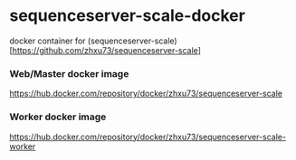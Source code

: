 # sequenceserver-scale-docker
docker container for (sequenceserver-scale)[https://github.com/zhxu73/sequenceserver-scale]

### Web/Master docker image
https://hub.docker.com/repository/docker/zhxu73/sequenceserver-scale

### Worker docker image
https://hub.docker.com/repository/docker/zhxu73/sequenceserver-scale-worker

